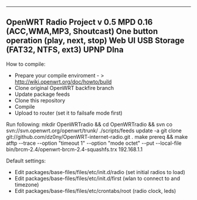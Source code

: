  ---------------------------------------------------
   OpenWRT Radio Project v 0.5
	MPD 0.16 (ACC,WMA,MP3, Shoutcast)
	One button operation (play, next, stop)
	Web UI
	USB Storage (FAT32, NTFS, ext3)
	UPNP Dlna
 ---------------------------------------------------
How to compile:

- Prepare your compile enviroment - > http://wiki.openwrt.org/doc/howto/build
- Clone original OpenWRT backfire branch
- Update package feeds
- Clone this repository
- Compile
- Upload to router (set it to failsafe mode first)

Run following:
    mkdir OpenWRTradio && cd OpenWRTradio && svn co svn://svn.openwrt.org/openwrt/trunk/
    ./scripts/feeds update -a
    git clone git://github.com/dz0ny/OpenWRT-internet-radio.git .
    make prereq && make
    atftp --trace --option "timeout 1" --option "mode octet" --put --local-file bin/brcm-2.4/openwrt-brcm-2.4-squashfs.trx 192.168.1.1

Default settings:

 - Edit packages/base-files/files/etc/init.d/radio (set initial radios to load)
 - Edit packages/base-files/files/etc/init.d/first (wlan to connect to and timezone)
 - Edit packages/base-files/files/etc/crontabs/root (radio clock, leds)
